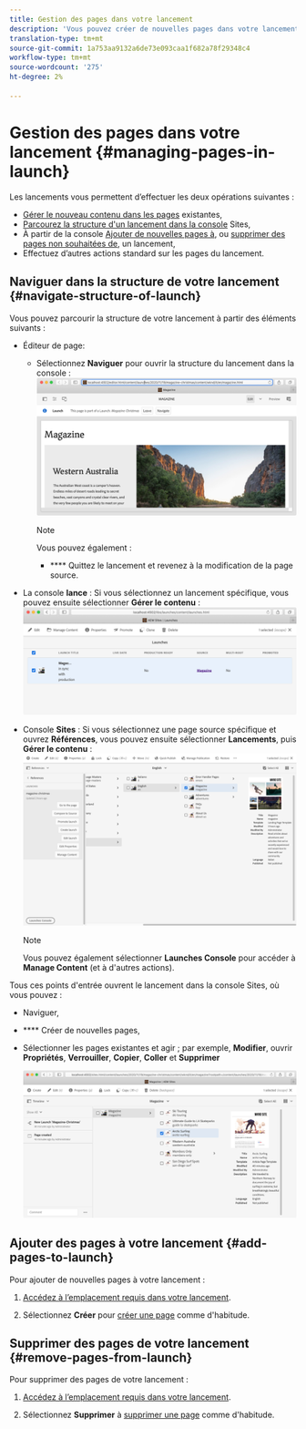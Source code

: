 ```yaml
---
title: Gestion des pages dans votre lancement
description: 'Vous pouvez créer de nouvelles pages dans votre lancement. Vous pouvez également supprimer des pages indésirables. '
translation-type: tm+mt
source-git-commit: 1a753aa9132a6de73e093caa1f682a78f29348c4
workflow-type: tm+mt
source-wordcount: '275'
ht-degree: 2%

---
```



# Gestion des pages dans votre lancement {#managing-pages-in-launch}

Les lancements vous permettent d’effectuer les deux opérations suivantes :

* [Gérer le nouveau contenu dans les pages](/help/sites-cloud/authoring/launches/editing.md) existantes,
* [Parcourez la structure d&#39;un lancement dans la console](#navigate-structure-of-launch) Sites,
* À partir de la console [Ajouter de nouvelles pages à](#add-pages-to-launch), ou [supprimer des pages non souhaitées de](#remove-pages-from-launch), un lancement,
* Effectuez d’autres actions standard sur les pages du lancement.

## Naviguer dans la structure de votre lancement {#navigate-structure-of-launch}

Vous pouvez parcourir la structure de votre lancement à partir des éléments suivants :

* Éditeur de page:

   * Sélectionnez **Naviguer** pour ouvrir la structure du lancement dans la console :
      ![Navigation dans le lancement à partir de l’éditeur de page](/help/sites-cloud/authoring/assets/launches-navigate-page-editor.png)

      >[!NOTE]
      >
      >Vous pouvez également :
      >
      >* **** Quittez le lancement et revenez à la modification de la page source.


* La console **lance** :
Si vous sélectionnez un lancement spécifique, vous pouvez ensuite sélectionner **Gérer le contenu** :
   ![Console de lancement - Gérer le contenu](/help/sites-cloud/authoring/assets/launches-navigate-launches-console.png)

* Console **Sites** :
Si vous sélectionnez une page source spécifique et ouvrez **Références**, vous pouvez ensuite sélectionner **Lancements**, puis **Gérer le contenu** :
   ![Console de lancement - Gérer le contenu](/help/sites-cloud/authoring/assets/launches-navigate-sites-console.png)

   >[!NOTE]
   >
   >Vous pouvez également sélectionner **Launches Console** pour accéder à **Manage Content** (et à d&#39;autres actions).

Tous ces points d&#39;entrée ouvrent le lancement dans la console Sites, où vous pouvez :

* Naviguer,
* **** Créer de nouvelles pages,
* Sélectionner les pages existantes et agir ; par exemple, **Modifier**, ouvrir **Propriétés**, **Verrouiller**, **Copier**, **Coller** et **Supprimer**

   ![Accédez au lancement dans la console Sites à partir de Gérer le contenu](/help/sites-cloud/authoring/assets/launches-navigate-manage-content.png)

## Ajouter des pages à votre lancement {#add-pages-to-launch}

Pour ajouter de nouvelles pages à votre lancement :

1. [Accédez à l’emplacement requis dans votre lancement](#navigate-structure-of-launch).

1. Sélectionnez **Créer** pour [créer une page](/help/sites-cloud/authoring/fundamentals/organizing-pages.md#creating-a-new-page) comme d&#39;habitude.

## Supprimer des pages de votre lancement {#remove-pages-from-launch}

Pour supprimer des pages de votre lancement :

1. [Accédez à l’emplacement requis dans votre lancement](#navigate-structure-of-launch).

1. Sélectionnez **Supprimer** à [supprimer une page](/help/sites-cloud/authoring/fundamentals/organizing-pages.md#deleting-a-page) comme d&#39;habitude.
